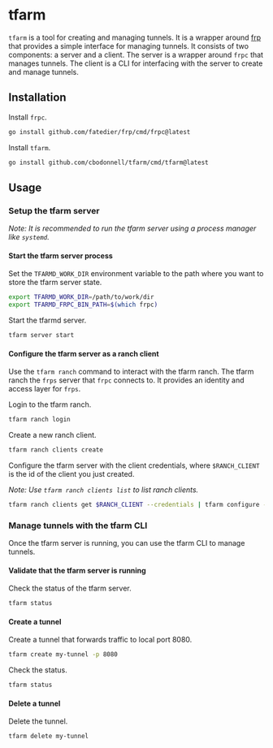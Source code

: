 # tfarm

`tfarm` is a tool for creating and managing tunnels. It is a wrapper around [frp](https://github.com/fatedier/frp) that provides a simple interface for managing tunnels. It consists of two components: a server and a client. The server is a wrapper around `frpc` that manages tunnels. The client is a CLI for interfacing with the server to create and manage tunnels.

## Installation

Install `frpc`.
```bash
go install github.com/fatedier/frp/cmd/frpc@latest
```

Install `tfarm`.
```bash
go install github.com/cbodonnell/tfarm/cmd/tfarm@latest
```

## Usage

### Setup the tfarm server

*Note: It is recommended to run the tfarm server using a process manager like `systemd`.*

#### Start the tfarm server process

Set the `TFARMD_WORK_DIR` environment variable to the path where you want to store the tfarm server state.
```bash
export TFARMD_WORK_DIR=/path/to/work/dir
export TFARMD_FRPC_BIN_PATH=$(which frpc)
```

Start the tfarmd server.

```bash
tfarm server start
```

#### Configure the tfarm server as a ranch client

Use the `tfarm ranch` command to interact with the tfarm ranch. The tfarm ranch the `frps` server that `frpc` connects to. It provides an identity and access layer for `frps`.

Login to the tfarm ranch.

```bash
tfarm ranch login
```

Create a new ranch client.

```bash
tfarm ranch clients create
```

Configure the tfarm server with the client credentials, where `$RANCH_CLIENT` is the id of the client you just created.

*Note: Use `tfarm ranch clients list` to list ranch clients.*

```bash
tfarm ranch clients get $RANCH_CLIENT --credentials | tfarm configure --credentials-stdin
```

### Manage tunnels with the tfarm CLI

Once the tfarm server is running, you can use the tfarm CLI to manage tunnels.

#### Validate that the tfarm server is running

Check the status of the tfarm server.

```bash
tfarm status
```

#### Create a tunnel

Create a tunnel that forwards traffic to local port 8080.

```bash
tfarm create my-tunnel -p 8080
```

Check the status.

```bash
tfarm status
```

#### Delete a tunnel

Delete the tunnel.

```bash
tfarm delete my-tunnel
```

